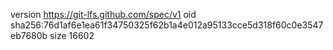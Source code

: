 version https://git-lfs.github.com/spec/v1
oid sha256:76d1af6e1ea61f34750325f62b1a4e012a95133cce5d318f60c0e3547eb7680b
size 16602
